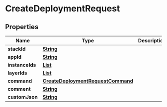 

# CreateDeploymentRequest


## Properties

| Name | Type | Description | Notes |
|------------ | ------------- | ------------- | -------------|
|**stackId** | [**String**](String.md) |  |  |
|**appId** | [**String**](String.md) |  |  [optional] |
|**instanceIds** | [**List**](List.md) |  |  [optional] |
|**layerIds** | [**List**](List.md) |  |  [optional] |
|**command** | [**CreateDeploymentRequestCommand**](CreateDeploymentRequestCommand.md) |  |  |
|**comment** | [**String**](String.md) |  |  [optional] |
|**customJson** | [**String**](String.md) |  |  [optional] |




